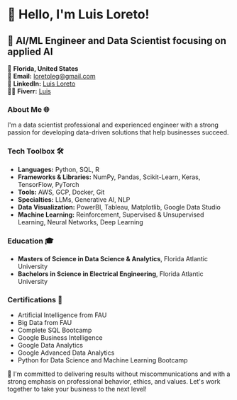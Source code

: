 # 👋 Hello, I'm Luis Loreto!

## 🚀 AI/ML Engineer and Data Scientist focusing on applied AI

📍 **Florida, United States**  
📧 **Email:** [loretoleg@gmail.com](mailto:loretoleg@gmail.com)  
🔗 **LinkedIn:** [Luis Loreto](https://www.linkedin.com/in/luis-loreto-302460164/)  
👨‍💻 **Fiverr:** [Luis](https://www.fiverr.com/spartoi01)


### About Me 🌐
I'm a data scientist professional and experienced engineer with a strong passion for developing data-driven solutions that help businesses succeed.

### Tech Toolbox 🛠️
- **Languages:** Python, SQL, R
- **Frameworks & Libraries:** NumPy, Pandas, Scikit-Learn, Keras, TensorFlow, PyTorch
- **Tools:** AWS, GCP, Docker, Git
- **Specialties:** LLMs, Generative AI, NLP
- **Data Visualization:** PowerBI, Tableau, Matplotlib, Google Data Studio
- **Machine Learning:** Reinforcement, Supervised & Unsupervised Learning, Neural Networks, Deep Learning

### Education 🎓
- **Masters of Science in Data Science & Analytics**, Florida Atlantic University
- **Bachelors in Science in Electrical Engineering**, Florida Atlantic University

### Certifications 📜
- Artificial Intelligence from FAU
- Big Data from FAU
- Complete SQL Bootcamp
- Google Business Intelligence
- Google Data Analytics
- Google Advanced Data Analytics
- Python for Data Science and Machine Learning
Bootcamp

🔗 I'm committed to delivering results without miscommunications and with a strong emphasis on professional behavior, ethics, and values. Let's work together to take your business to the next level!
